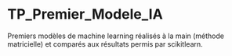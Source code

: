 # TP_Premier_Modele_IA
Premiers modèles de machine learning réalisés à la main (méthode matricielle) et comparés aux résultats permis par scikitlearn.
